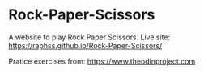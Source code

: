 # Rock-Paper-Scissors

A website to play Rock Paper Scissors. Live site: https://raphss.github.io/Rock-Paper-Scissors/

Pratice exercises from: https://www.theodinproject.com
